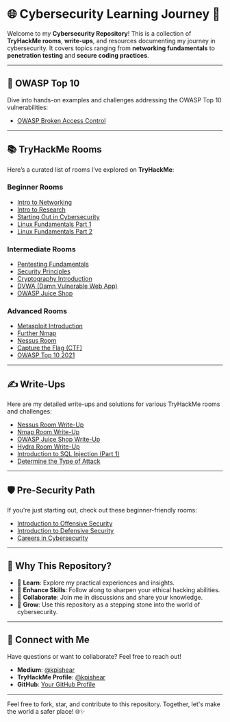 # 🌐 Cybersecurity Learning Journey 🚀  

Welcome to my **Cybersecurity Repository**! This is a collection of **TryHackMe rooms**, **write-ups**, and resources documenting my journey in cybersecurity. It covers topics ranging from **networking fundamentals** to **penetration testing** and **secure coding practices**.

---

## 🔐 OWASP Top 10  
Dive into hands-on examples and challenges addressing the OWASP Top 10 vulnerabilities:  
- [OWASP Broken Access Control](https://tryhackme.com/r/room/owaspbrokenaccesscontrol)

---

## 📚 TryHackMe Rooms  
Here’s a curated list of rooms I’ve explored on **TryHackMe**:  

### Beginner Rooms
- [Intro to Networking](https://tryhackme.com/r/room/introtonetworking)  
- [Intro to Research](https://tryhackme.com/r/room/introtoresearch)  
- [Starting Out in Cybersecurity](https://tryhackme.com/r/room/startingoutincybersec)  
- [Linux Fundamentals Part 1](https://tryhackme.com/r/room/linuxfundamentalspart1)  
- [Linux Fundamentals Part 2](https://tryhackme.com/room/linuxfundamentalspart2)  

### Intermediate Rooms  
- [Pentesting Fundamentals](https://tryhackme.com/r/room/pentestingfundamentals)  
- [Security Principles](https://tryhackme.com/r/room/securityprinciples)  
- [Cryptography Introduction](https://tryhackme.com/r/room/cryptographyintro)  
- [DVWA (Damn Vulnerable Web App)](https://tryhackme.com/r/room/dvwa)  
- [OWASP Juice Shop](https://tryhackme.com/r/room/owaspjuiceshop)  

### Advanced Rooms  
- [Metasploit Introduction](https://tryhackme.com/r/room/metasploitintro)  
- [Further Nmap](https://tryhackme.com/r/room/furthernmap)  
- [Nessus Room](https://tryhackme.com/r/room/rpnessusredux)  
- [Capture the Flag (CTF)](https://tryhackme.com/r/room/c4ptur3th3fl4g)  
- [OWASP Top 10 2021](https://tryhackme.com/r/room/owasptop102021)  

---

## ✍️ Write-Ups  
Here are my detailed write-ups and solutions for various TryHackMe rooms and challenges:  

- [Nessus Room Write-Up](https://medium.com/@kpishear/try-hack-me-nessus-room-e839ebedaa39)  
- [Nmap Room Write-Up](https://medium.com/@kpishear/tryhackme-room-nmap-89be358eb0fe)  
- [OWASP Juice Shop Write-Up](https://medium.com/@kpishear/tryhackme-owasp-juice-shop-b201365a717c)  
- [Hydra Room Write-Up](https://medium.com/@kpishear/tryhackme-writeup-hydra-6e72d60fb8e)  
- [Introduction to SQL Injection (Part 1)](https://medium.com/@kpishear/introduction-to-sql-injection-part-1-321200da59ef)  
- [Determine the Type of Attack](https://medium.com/@kpishear/determine-the-type-of-attack-5dce920f7163)  

---

## 🛡️ Pre-Security Path  
If you're just starting out, check out these beginner-friendly rooms:  
- [Introduction to Offensive Security](https://tryhackme.com/r/room/offensivesecurityintro)  
- [Introduction to Defensive Security](https://tryhackme.com/r/room/defensivesecurityintro)  
- [Careers in Cybersecurity](https://tryhackme.com/r/room/careersincyber)  

---

## 🎯 **Why This Repository?**
- 📘 **Learn**: Explore my practical experiences and insights.
- 🔐 **Enhance Skills**: Follow along to sharpen your ethical hacking abilities.
- 🤝 **Collaborate**: Join me in discussions and share your knowledge.
- 🚀 **Grow**: Use this repository as a stepping stone into the world of cybersecurity.

---

## 📧 Connect with Me  
Have questions or want to collaborate? Feel free to reach out!  
- **Medium**: [@kpishear](https://medium.com/@kpishear)  
- **TryHackMe Profile**: [@kpishear](https://tryhackme.com/)  
- **GitHub**: [Your GitHub Profile](#)

---

Feel free to fork, star, and contribute to this repository. Together, let's make the world a safer place! 🌐✨  
